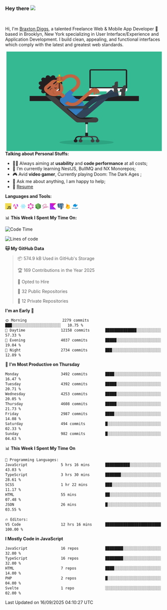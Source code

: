 ### Hey there <img src="https://media.giphy.com/media/hvRJCLFzcasrR4ia7z/giphy.gif" width="25">

<br />

Hi, I'm [Braxton Diggs](https://braxtondiggs.com/), a talented Freelance Web & Mobile App Developer 🚀 based in Brooklyn, New York specializing in User Interface/Experience and Application Development. I build clean, appealing, and functional interfaces which comply with the latest and greatest web standards.

  <img align="right" alt="GIF" src="https://github.com/braxtondiggs/braxtondiggs/blob/master/coder.gif?raw=true" width="500" height="320" />
  
**Talking about Personal Stuffs:**

- 🧑‍💻 Always aiming at **usability** and **code performance** at all costs;
- 🌱 I’m currently learning NestJS, BullMQ and NX Monorepos;
- 🎮 Avid **video gamer**, Currently playing Doom: The Dark Ages
;
- 💬 Ask me about anything, I am happy to help;
- 📝 [Resume](https://braxtondiggs.com/assets/resume/braxton-diggs.pdf)

**Languages and Tools:**  

<code><img height="20" src="https://raw.githubusercontent.com/github/explore/80688e429a7d4ef2fca1e82350fe8e3517d3494d/topics/javascript/javascript.png"></code>
<code><img height="20" src="https://raw.githubusercontent.com/github/explore/80688e429a7d4ef2fca1e82350fe8e3517d3494d/topics/angular/angular.png"></code>
<code><img height="20" src="https://raw.githubusercontent.com/github/explore/80688e429a7d4ef2fca1e82350fe8e3517d3494d/topics/react/react.png"></code>
<code><img height="20" src="https://raw.githubusercontent.com/github/explore/5c058a388828bb5fde0bcafd4bc867b5bb3f26f3/topics/graphql/graphql.png"></code>
<code><img height="20" src="https://raw.githubusercontent.com/github/explore/80688e429a7d4ef2fca1e82350fe8e3517d3494d/topics/nodejs/nodejs.png"></code>
<code><img height="20" src="https://raw.githubusercontent.com/github/explore/80688e429a7d4ef2fca1e82350fe8e3517d3494d/topics/sass/sass.png"></code>
<code><img height="20" src="https://raw.githubusercontent.com/github/explore/80688e429a7d4ef2fca1e82350fe8e3517d3494d/topics/kotlin/kotlin.png"></code>
<code><img height="20" src="https://raw.githubusercontent.com/github/explore/80688e429a7d4ef2fca1e82350fe8e3517d3494d/topics/postgresql/postgresql.png"></code>
<code><img height="20" src="https://raw.githubusercontent.com/github/explore/80688e429a7d4ef2fca1e82350fe8e3517d3494d/topics/firebase/firebase.png"></code>
<code><img height="20" src="https://raw.githubusercontent.com/github/explore/80688e429a7d4ef2fca1e82350fe8e3517d3494d/topics/docker/docker.png"></code>

📊 **This Week I Spent My Time On:**
<!--START_SECTION:waka-->
![Code Time](http://img.shields.io/badge/Code%20Time-6%2C556%20hrs%2043%20mins-blue)

![Lines of code](https://img.shields.io/badge/From%20Hello%20World%20I%27ve%20Written-35.7%20million%20lines%20of%20code-blue)

**🐱 My GitHub Data** 

> 📦 574.9 kB Used in GitHub's Storage 
 > 
> 🏆 169 Contributions in the Year 2025
 > 
> 💼 Opted to Hire
 > 
> 📜 32 Public Repositories 
 > 
> 🔑 12 Private Repositories 
 > 
**I'm an Early 🐤** 

```text
🌞 Morning                2279 commits        ███░░░░░░░░░░░░░░░░░░░░░░   10.75 % 
🌆 Daytime                12158 commits       ██████████████░░░░░░░░░░░   57.33 % 
🌃 Evening                4037 commits        █████░░░░░░░░░░░░░░░░░░░░   19.04 % 
🌙 Night                  2734 commits        ███░░░░░░░░░░░░░░░░░░░░░░   12.89 % 
```
📅 **I'm Most Productive on Thursday** 

```text
Monday                   3492 commits        ████░░░░░░░░░░░░░░░░░░░░░   16.47 % 
Tuesday                  4392 commits        █████░░░░░░░░░░░░░░░░░░░░   20.71 % 
Wednesday                4253 commits        █████░░░░░░░░░░░░░░░░░░░░   20.05 % 
Thursday                 4608 commits        █████░░░░░░░░░░░░░░░░░░░░   21.73 % 
Friday                   2987 commits        ████░░░░░░░░░░░░░░░░░░░░░   14.08 % 
Saturday                 494 commits         █░░░░░░░░░░░░░░░░░░░░░░░░   02.33 % 
Sunday                   982 commits         █░░░░░░░░░░░░░░░░░░░░░░░░   04.63 % 
```


📊 **This Week I Spent My Time On** 

```text
💬 Programming Languages: 
JavaScript               5 hrs 16 mins       ███████████░░░░░░░░░░░░░░   43.03 % 
TypeScript               3 hrs 30 mins       ███████░░░░░░░░░░░░░░░░░░   28.61 % 
SCSS                     1 hr 22 mins        ███░░░░░░░░░░░░░░░░░░░░░░   11.17 % 
HTML                     55 mins             ██░░░░░░░░░░░░░░░░░░░░░░░   07.48 % 
JSON                     26 mins             █░░░░░░░░░░░░░░░░░░░░░░░░   03.55 % 

🔥 Editors: 
VS Code                  12 hrs 16 mins      █████████████████████████   100.00 % 
```

**I Mostly Code in JavaScript** 

```text
JavaScript               16 repos            ████████░░░░░░░░░░░░░░░░░   32.00 % 
TypeScript               16 repos            ████████░░░░░░░░░░░░░░░░░   32.00 % 
HTML                     7 repos             ████░░░░░░░░░░░░░░░░░░░░░   14.00 % 
PHP                      2 repos             █░░░░░░░░░░░░░░░░░░░░░░░░   04.00 % 
Svelte                   1 repo              ░░░░░░░░░░░░░░░░░░░░░░░░░   02.00 % 
```




 Last Updated on 16/09/2025 04:10:27 UTC
<!--END_SECTION:waka-->
